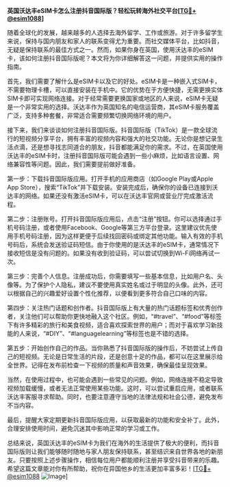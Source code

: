 **英国沃达丰eSIM卡怎么注册抖音国际版？轻松玩转海外社交平台[[TG💪+ @esim1088](https://t.me/s/esim1088)]**

随着全球化的发展，越来越多的人选择去海外留学、工作或旅游。对于许多留学生来说，保持与国内朋友和家人的联系变得尤为重要。而社交媒体平台，比如抖音，无疑是保持联系的最佳方式之一。然而，如果你身在英国，使用沃达丰的eSIM卡，该如何注册抖音国际版呢？本文将为你详细解答这一问题，并提供实用的操作指南。

首先，我们需要了解什么是eSIM卡以及它的好处。eSIM卡是一种嵌入式SIM卡，不需要物理卡槽，可以直接安装在手机中。它的优势在于方便快捷，无需更换实体SIM卡即可实现网络连接。对于经常需要更换国家或地区的人来说，eSIM卡无疑是一个非常实用的选择。沃达丰作为英国知名的电信运营商，其eSIM卡服务覆盖广泛，支持多种套餐，非常适合需要频繁切换网络环境的用户。

接下来，我们来谈谈如何注册抖音国际版。抖音国际版（TikTok）是一款全球流行的短视频分享平台，拥有丰富的视频内容和强大的社交功能。无论你是想记录生活点滴，还是想寻找志同道合的朋友，抖音都能满足你的需求。不过，在英国使用沃达丰的eSIM卡时，注册抖音国际版可能会遇到一些小麻烦，比如语言设置、网络兼容性等问题。因此，我们需要提前做好准备。

第一步：下载抖音国际版应用。打开手机的应用商店（如Google Play或Apple App Store），搜索“TikTok”并下载安装。安装完成后，确保你的设备已连接到沃达丰的网络。如果还没有激活eSIM卡，可以在沃达丰官网或营业厅完成激活流程。

第二步：注册账号。打开抖音国际版应用后，点击“注册”按钮。你可以选择通过手机号码注册，或者使用Facebook、Google等第三方平台登录。这里建议优先使用手机号码注册，因为这样更便于后续找回密码或绑定其他功能。输入有效的手机号码后，系统会发送验证码短信。由于你使用的是沃达丰的eSIM卡，通常情况下接收短信是没有问题的。如果没有收到验证码，可以尝试切换到Wi-Fi网络再试一次。

第三步：完善个人信息。注册成功后，你需要填写一些基本信息，比如用户名、头像等。为了保护个人隐私，建议不要使用真实姓名或过于明显的头像。此外，还可以根据自己的兴趣爱好设置个性化推荐，以便看到更多符合自己口味的内容。

第四步：关注热门话题和创作者。抖音国际版上有大量的热门话题标签和优秀创作者，关注他们可以帮助你更快地融入这个社区。例如，“#travel”、“#food”等标签下有许多精彩的旅行和美食视频，适合喜欢探索世界的用户；而对于喜欢学习新技能的人来说，“#DIY”、“#languagelearning”等标签也是不错的选择。

第五步：开始创作自己的作品。当你熟悉了抖音国际版的操作后，不妨尝试上传自己的短视频。无论是日常生活的片段，还是创意十足的作品，都可以在这里展示给全世界。记得在发布前检查一下视频的质量和声音效果，确保最佳呈现效果。

当然，在使用过程中，也可能会遇到一些常见的问题。例如，网络连接不稳定导致视频加载缓慢，或者无法正常使用某些功能。这时，可以尝试重启应用，或者联系沃达丰客服寻求帮助。同时，也要注意遵守当地的法律法规和社会公德，避免发布不当内容。

最后，提醒大家定期更新抖音国际版应用，以获取最新的功能和安全补丁。此外，合理安排使用时间，避免沉迷其中影响正常的学习或工作。

总结来说，英国沃达丰的eSIM卡为我们在海外的生活提供了极大的便利，而抖音国际版则让我们能够随时随地与家人朋友保持联系，甚至结识来自世界各地的新朋友。只要按照上述步骤操作，相信每位用户都能顺利注册并享受抖音带来的乐趣。希望这篇文章能对你有所帮助，祝你在异国他乡的生活更加丰富多彩！[[TG💪+ @esim1088](https://t.me/s/esim1088) ![Image](https://i.postimg.cc/4NQfJmqS/Snipaste-2025-05-13-00-14-12.png)]